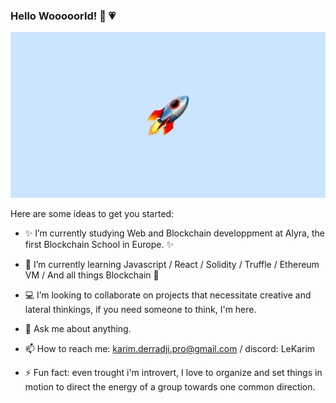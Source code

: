 ### Hello Wooooorld! 👋 :heartpulse:
![image](1f680.png)

Here are some ideas to get you started:

- :sparkles: I’m currently studying Web and Blockchain developpment at Alyra, the first Blockchain School in Europe. :sparkles:

- 🌱 I’m currently learning Javascript / React / Solidity / Truffle / Ethereum VM / And all things Blockchain :tulip:

-  :computer: I’m looking to collaborate on projects that necessitate creative and lateral thinkings, if you need someone to think, I'm here. 

- 💬 Ask me about anything.

- 📫 How to reach me: karim.derradji.pro@gmail.com / discord: LeKarim

- ⚡ Fun fact: even trought i'm introvert, I love to organize and set things in motion to direct the energy of a group towards one common direction. 
